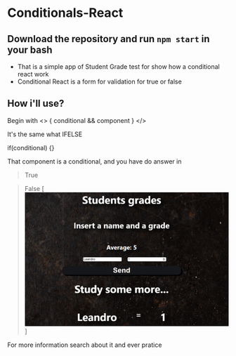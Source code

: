 # Conditionals-React


## Download the repository and run `npm start` in your bash

- That is  a simple app of Student Grade test for show how a conditional react work
- Conditional React is a form for validation for true or false

## How i'll use?

Begin with 
<>
{
conditional &&
component
}
</>

It's the same what IFELSE

if(conditional) {}

That component is a conditional, and you have do answer in

> True

> False
[![False](https://raw.githubusercontent.com/leanluizz/Conditionals-React/principal/src/images/false.png)]

For more information search about it and ever pratice
